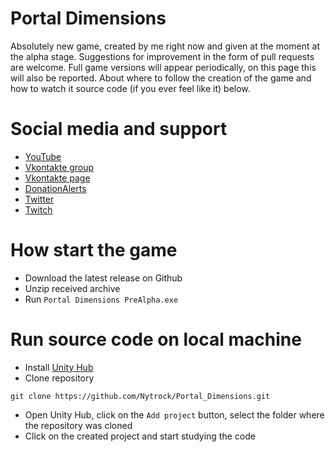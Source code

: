 # Portal  Dimensions
Absolutely new game, created by me right now and given at the moment at the alpha stage. Suggestions for improvement in the form of pull requests are welcome.
Full game versions will appear periodically, on this page this will also be reported. About where to follow the creation of the game and how to watch it
source code (if you ever feel like it) below.

# Social media and support
- [YouTube](https://www.youtube.com/c/Nytrock)
- [Vkontakte group](https://vk.com/nytrock)
- [Vkontakte page](https://vk.com/everything_develoer)
- [DonationAlerts](https://www.donationalerts.com/r/nytrock)
- [Twitter](https://twitter.com/Nytr0ck)
- [Twitch](https://www.twitch.tv/nytrock)

# How start the game

- Download the latest release on Github
- Unzip received archive
- Run `Portal Dimensions PreAlpha.exe`

# Run source code on local machine

- Install [Unity Hub](https://unity3d.com/en/get-unity/download)
- Clone repository

```shell
git clone https://github.com/Nytrock/Portal_Dimensions.git
```
- Open Unity Hub, click on the `Add project` button, select the folder where the repository was cloned
- Click on the created project and start studying the code
